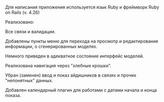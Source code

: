 Для написания приложения используется язык Ruby и фреймворк Ruby on Rails (v. 4.26)

Реализовано:

Все связи и валидации.

Добавлены пункты меню для перехода на просмотр и редактирование информации, о сгенерированных моделях.

Немного приведен в адекватное состояние интерфейс моделей.

Реализована навигация через "хлебные крошки".

Убран (заменен) ввод и показ айдишников в связях и прочих "непонятных" данных.

Добавлен календарный плагин для работами с датами начала и конца показа.

